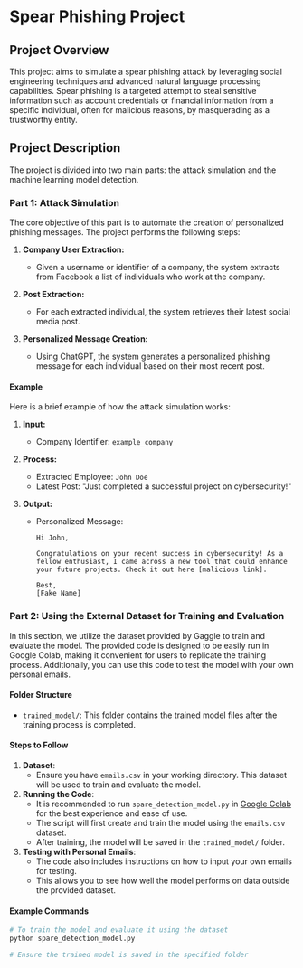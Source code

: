 # Spear Phishing Project

## Project Overview

This project aims to simulate a spear phishing attack by leveraging social engineering techniques and advanced natural language processing capabilities. Spear phishing is a targeted attempt to steal sensitive information such as account credentials or financial information from a specific individual, often for malicious reasons, by masquerading as a trustworthy entity.

## Project Description

The project is divided into two main parts: the attack simulation and the machine learning model detection.

### Part 1: Attack Simulation

The core objective of this part is to automate the creation of personalized phishing messages. The project performs the following steps:

1. **Company User Extraction:**
   - Given a username or identifier of a company, the system extracts from Facebook a list of individuals who work at the company.
   
2. **Post Extraction:**
   - For each extracted individual, the system retrieves their latest social media post.
   
3. **Personalized Message Creation:**
   - Using ChatGPT, the system generates a personalized phishing message for each individual based on their most recent post.

#### Example

Here is a brief example of how the attack simulation works:

1. **Input:**
   - Company Identifier: `example_company`

2. **Process:**
   - Extracted Employee: `John Doe`
   - Latest Post: "Just completed a successful project on cybersecurity!"

3. **Output:**
   - Personalized Message: 
     ```
     Hi John,

     Congratulations on your recent success in cybersecurity! As a fellow enthusiast, I came across a new tool that could enhance your future projects. Check it out here [malicious link].

     Best,
     [Fake Name]
     ```

### Part 2: Using the External Dataset for Training and Evaluation

In this section, we utilize the dataset provided by Gaggle to train and evaluate the model. The provided code is designed to be easily run in Google Colab, making it convenient for users to replicate the training process. Additionally, you can use this code to test the model with your own personal emails.

#### Folder Structure
- `trained_model/`: This folder contains the trained model files after the training process is completed.

#### Steps to Follow

1. **Dataset**:
    - Ensure you have `emails.csv` in your working directory. This dataset will be used to train and evaluate the model.
2. **Running the Code**:
    - It is recommended to run `spare_detection_model.py` in [Google Colab](https://colab.research.google.com/) for the best experience and ease of use.
    - The script will first create and train the model using the `emails.csv` dataset.
    - After training, the model will be saved in the `trained_model/` folder.
3. **Testing with Personal Emails**:
    - The code also includes instructions on how to input your own emails for testing.
    - This allows you to see how well the model performs on data outside the provided dataset.

#### Example Commands
```bash
# To train the model and evaluate it using the dataset
python spare_detection_model.py

# Ensure the trained model is saved in the specified folder

